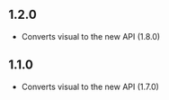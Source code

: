 ## 1.2.0
* Converts visual to the new API (1.8.0)

## 1.1.0
* Converts visual to the new API (1.7.0)
